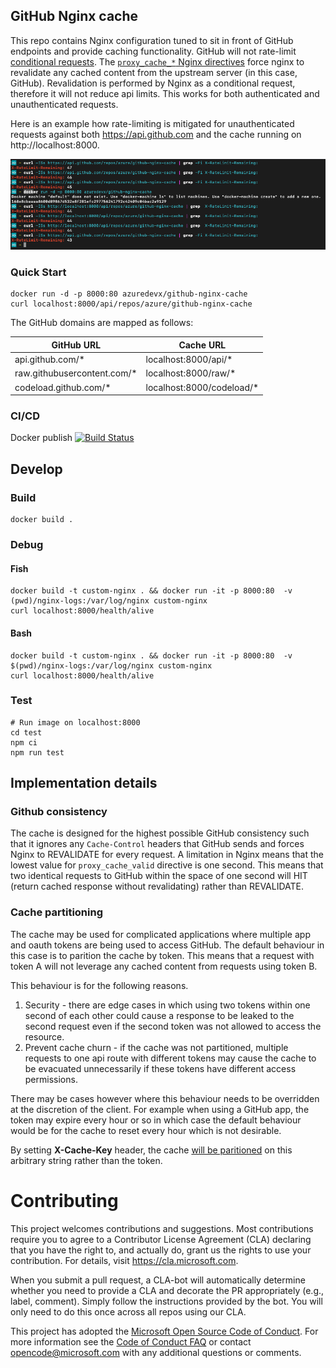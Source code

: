 ## GitHub Nginx cache

This repo contains Nginx configuration tuned to sit in front of GitHub endpoints and provide caching functionality. GitHub will not rate-limit [conditional requests](https://developer.github.com/v3/#conditional-requests). The [`proxy_cache_*` Nginx directives](http://nginx.org/en/docs/http/ngx_http_proxy_module.html#proxy_cache) force nginx to revalidate any cached content from the upstream server (in this case, GitHub). Revalidation is performed by Nginx as a conditional request, therefore it will not reduce api limits. This works for both authenticated and unauthenticated requests.

Here is an example how rate-limiting is mitigated for unauthenticated requests against both https://api.github.com and the cache running on http://localhost:8000.

![Rate limiting example](docs/rate-limit-example.png)

### Quick Start

    docker run -d -p 8000:80 azuredevx/github-nginx-cache
    curl localhost:8000/api/repos/azure/github-nginx-cache

The GitHub domains are mapped as follows:

| GitHub URL                   | Cache URL                  |
| ---------------------------- | -------------------------- |
| api.github.com/\*            | localhost:8000/api/\*      |
| raw.githubusercontent.com/\* | localhost:8000/raw/\*      |
| codeload.github.com/\*       | localhost:8000/codeload/\* |

### CI/CD

Docker publish [![Build Status](https://dev.azure.com/azure-sdk/public/_apis/build/status/Azure.github-nginx-cache%20Publish?branchName=master)](https://dev.azure.com/azure-sdk/public/_build/latest?definitionId=496&branchName=master)

## Develop

### Build

    docker build .

### Debug

#### Fish

    docker build -t custom-nginx . && docker run -it -p 8000:80  -v (pwd)/nginx-logs:/var/log/nginx custom-nginx
    curl localhost:8000/health/alive

#### Bash

    docker build -t custom-nginx . && docker run -it -p 8000:80  -v $(pwd)/nginx-logs:/var/log/nginx custom-nginx
    curl localhost:8000/health/alive

### Test

    # Run image on localhost:8000
    cd test
    npm ci
    npm run test

## Implementation details

### Github consistency

The cache is designed for the highest possible GitHub consistency such that it ignores any `Cache-Control` headers that GitHub sends and forces Nginx to REVALIDATE for every request. A limitation in Nginx means that the lowest value for `proxy_cache_valid` directive is one second. This means that two identical requests to GitHub within the space of one second will HIT (return cached response without revalidating) rather than REVALIDATE.

### Cache partitioning

The cache may be used for complicated applications where multiple app and oauth tokens are being used to access GitHub. The default behaviour in this case is to parition the cache by token. This means that a request with token A will not leverage any cached content from requests using token B.

This behaviour is for the following reasons.

1. Security - there are edge cases in which using two tokens within one second of each other could cause a response to be leaked to the second request even if the second token was not allowed to access the resource.
1. Prevent cache churn - if the cache was not partitioned, multiple requests to one api route with different tokens may cause the cache to be evacuated unnecessarily if these tokens have different access permissions.

There may be cases however where this behaviour needs to be overridden at the discretion of the client. For example when using a GitHub app, the token may expire every hour or so in which case the default behaviour would be for the cache to reset every hour which is not desirable.

By setting **X-Cache-Key** header, the cache [will be paritioned](nginx-config/cache_key_logic.conf) on this arbitrary string rather than the token.

# Contributing

This project welcomes contributions and suggestions. Most contributions require you to agree to a
Contributor License Agreement (CLA) declaring that you have the right to, and actually do, grant us
the rights to use your contribution. For details, visit https://cla.microsoft.com.

When you submit a pull request, a CLA-bot will automatically determine whether you need to provide
a CLA and decorate the PR appropriately (e.g., label, comment). Simply follow the instructions
provided by the bot. You will only need to do this once across all repos using our CLA.

This project has adopted the [Microsoft Open Source Code of Conduct](https://opensource.microsoft.com/codeofconduct/).
For more information see the [Code of Conduct FAQ](https://opensource.microsoft.com/codeofconduct/faq/) or
contact [opencode@microsoft.com](mailto:opencode@microsoft.com) with any additional questions or comments.
